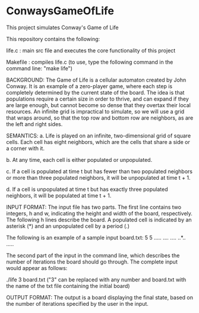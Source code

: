 # ConwaysGameOfLife
This project simulates Conway's Game of Life


This repository contains the following:

life.c : main src file and executes the core functionality of this project

Makefile : compiles life.c (to use, type the following command in the command line: "make life")


BACKGROUND:
The Game of Life is a cellular automaton created by John Conway. It is an example of a zero-player game, where each step is completely determined by the current state of the board.  The idea is that populations require a certain size in order to thrive, and can expand if they are large enough, but cannot become so dense that they overtax their local resources.  An infinite grid is impractical to simulate, so we will use a grid that wraps around, so that the top row and bottom row are neighbors, as are the left and right sides.


SEMANTICS:
a. Life is played on an infinite, two-dimensional grid of square cells. Each cell has eight neighbors,
which are the cells that share a side or a corner with it.

b. At any time, each cell is either populated or unpopulated.

c. If a cell is populated at time t but has fewer than two populated neighbors or more than three populated neighbors, it will be unpopulated at time t + 1.

d. If a cell is unpopulated at time t but has exactly three populated neighbors, it will be populated at time t + 1.


INPUT FORMAT:
The input file has two parts. The first line contains two integers, h and w, indicating the height and width of the board, respectively.  The following h lines describe the board.  A populated cell is indicated by an asterisk (*) and an unpopulated cell by a period (.)

The following is an example of a sample input board.txt:
5 5
.....
..*..
..*..
..*..
.....

The second part of the input in the command line, which describes the number of iterations the board should go through.  The complete input would appear as follows:

./life 3 board.txt
("3" can be replaced with any number and board.txt with the name of the txt file containing the initial board)

OUTPUT FORMAT:
The output is a board displaying the final state, based on the number of iterations specified by the user in the input.
